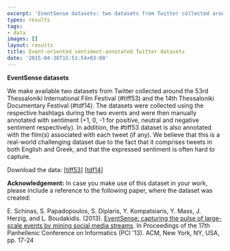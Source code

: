 ```yaml
---
excerpt: 'EventSense datasets: two datasets from Twitter collected around the 53rd Thessaloniki International Film Festival (#tiff53) and the 14th Thessaloniki Documentary Festival (#tdf14)'
types: results
tags:
- data
images: []
layout: results
title: Event-oriented sentiment-annotated Twitter datasets
date: '2015-04-30T15:51:54+03:00'
---
```

<p><strong>EventSense datasets</strong></p>
<p>We make available two datasets from Twitter collected around the 53rd Thessaloniki International Film Festival (#tiff53) and the 14th Thessaloniki Documentary Festival (#tdf14). The datasets were collected using the respective hashtags during the two events and were then manually annotated with sentiment (+1, 0, -1 for positive, neutral and negative sentiment respectively). In addition, the #tiff53 dataset is also annotated with the film(s) associated with each tweet (if any). We believe that this is a real-world challenging dataset due to the fact that it comprises tweets in both English and Greek, and that the expressed sentiment is often hard to capture.</p>
<p><!--break--></p>
<p>Download the data: [<a href="http://mklab.iti.gr/files/eventsense-dataset-tiff53.zip">tiff53</a>] [<a href="http://mklab.iti.gr/files/eventsense-dataset-tdf14.zip">tdf14</a>]</p>
<p><strong>Acknowledgement:</strong> In case you make use of this dataset in your work, please include a reference to the following paper, where the dataset was created:</p>
<div>E. Schinas, S. Papadopoulos, S. Diplaris, Y. Kompatsiaris, Y. Mass, J. Herzig, and L. Boudakidis. (2013). <a href="http://dl.acm.org/citation.cfm?id=2491851">EventSense: capturing the pulse of large-scale events by mining social media streams</a>. In Proceedings of the 17th Panhellenic Conference on Informatics (PCI '13). ACM, New York, NY, USA, pp. 17-24</div>
<div>&nbsp;</div>
<p>&nbsp;</p>
